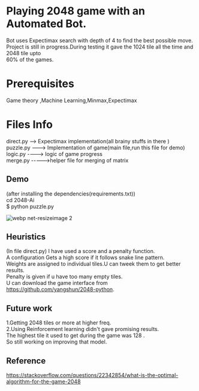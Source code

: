 # Playing 2048 game with an Automated Bot.
Bot uses Expectimax search with depth of 4 to find the best possible move.
Project is still in progress.During testing it gave the 1024 tile all the time and 2048 tile upto <br />
60% of the games.


# Prerequisites

Game theory ,Machine Learning,Minmax,Expectimax

# Files Info

direct.py --> Expectimax implementation(all brainy stuffs in there )<br />
puzzle.py ---> Implementation of game(main file,run this file for demo)<br />
logic.py ----> logic of game progress<br />
merge.py ----->helper file for merging of matrix<br />



## Demo

(after installing the dependencies(requirements.txt))<br />
cd 2048-Ai<br />
$ python puzzle.py

![webp net-resizeimage 2](https://user-images.githubusercontent.com/17298412/31058099-8a9077a4-a70b-11e7-99bb-e55cd540bb6d.png)




## Heuristics

(In file direct.py)
I have used a score and a penalty function.<br />
A configuration Gets a high score if it follows snake line pattern.<br />
Weights are assigned to individual tiles.U can tweek them to get better results.<br />
Penalty is given if u have too many empty tiles.<br />
U can download the game interface from https://github.com/yangshun/2048-python.

## Future work

1.Getting 2048  tiles or more at higher freq.<br />
2.Using Reinforcement learning didn't gave promising results.<br />
  The highest tile it used to get during the game was 128 .</br>
  So still working on improving that model.
  
 ## Reference
 https://stackoverflow.com/questions/22342854/what-is-the-optimal-algorithm-for-the-game-2048


